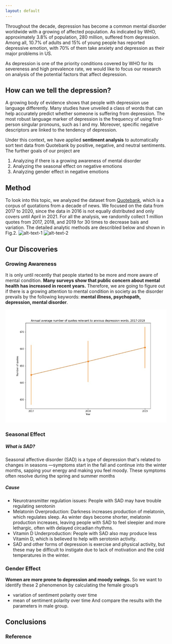 ```yaml
---
layout: default
---
```


Throughout the decade, depression has become a common mental disorder worldwide with a growing of affected population. As indicated by WHO, approximately 3.8% of population, 280 million, suffered from depression. Among all, 10.7% of adults and 15% of young people has reported depressive emotion, with 70% of them take anxiety and depression as their major problems in US. 

As depression is one of the priority conditions covered by WHO for its severeness and high prevalence rate, we would like to focus our research on analysis of the potential factors that affect depression.

## How can we tell the depression?
A growing body of evidence shows that people with depression use language differently. Many studies have unveiled a class of words that can help accurately predict whether someone is suffering from depression. The most robust language marker of depression is the frequency of using first-person singular pronouns, such as I and my. Moreover, specific negative descriptors are linked to the tendency of depression.

Under this context, we have applied **sentiment analysis** to automatically sort text data from Quotebank by positive, negative, and neutral sentiments. The further goals of our project are 
1. Analyzing if there is a growing awareness of mental disorder
2. Analyzing the seasonal effect on negative emotions
3. Analyzing gender effect in negative emotions

## Method
To look into this topic, we analyzed the dataset from [Quotebank](./another-page.html), which is a corpus of quotations from a decade of news. We focused on the data from 2017 to 2020, since the data in 2016 is not equally distributed and only covers until April in 2021. For all the analysis, we randomlly collect 1 million quotes from 2017, 2018, and 2019 for 30 times to decrease bais and variation. The detailed analytic methods are describled below and shown in Fig.2.
![alt-text-1](image1.png "title-1") ![alt-text-2](image2.png "title-2")

## Our Discoveries
### Growing Awareness
It is only until recently that people started to be more and more aware of mental condition. **Many surveys show that public concern about mental health has increased in recent years.** Therefore, we are going to figure out if there is a growing attention to mental condition in society as the disorder prevails by the following keywords: **mental illness, psychopath, depression, mental disorder**.

![<awareness src="awareness.jpeg"  align="center" width="100" height="50"/>](assets/images/awareness.jpeg)

### Seasonal Effect
##### What is SAD?
Seasonal affective disorder (SAD) is a type of depression that's related to changes in seasons —symptoms start in the fall and continue into the winter months, sapping your energy and making you feel moody. These symptoms often resolve during the spring and summer months
##### Cause
- Neurotransmitter regulation issues: People with SAD may have trouble regulating serotonin
- Melatonin Overproduction: Darkness increases production of melatonin, which regulates sleep. As winter days become shorter, melatonin production increases, leaving people with SAD to feel sleepier and more lethargic, often with delayed circadian rhythms.
- Vitamin D Underproduction: People with SAD also may produce less Vitamin D, which is believed to help with serotonin activity.
- SAD and other forms of depression is exercise and physical activity, but these may be difficult to instigate due to lack of motivation and the cold temperatures in the winter.

### Gender Effect
**Women are more prone to depression and moody swings.** So we want to identify these 2 phenomenon by calculating the female group’s 
- variation of sentiment polarity over time 
- mean of sentiment polarity over time 
And compare the results with the parameters in male group.


## Conclusions

### Reference

